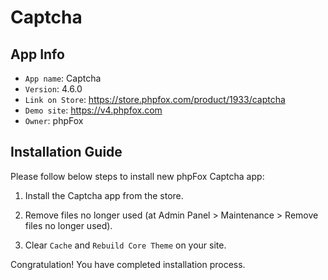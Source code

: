 # Captcha

## App Info

- `App name`: Captcha
- `Version`: 4.6.0
- `Link on Store`: https://store.phpfox.com/product/1933/captcha
- `Demo site`: https://v4.phpfox.com
- `Owner`: phpFox

## Installation Guide

Please follow below steps to install new phpFox Captcha app:

1. Install the Captcha app from the store.

2. Remove files no longer used (at Admin Panel > Maintenance > Remove files no longer used).

3. Clear `Cache` and `Rebuild Core Theme` on your site.

Congratulation! You have completed installation process.